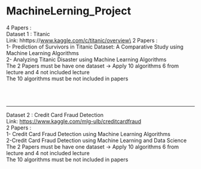 # MachineLerning_Project

4 Papers : 
\
Dataset 1 : Titanic\
Link: hhttps://www.kaggle.com/c/titanic/overview\
2 Papers : \
1- Prediction of Survivors in Titanic Dataset: A Comparative Study using Machine Learning Algorithms \
2- Analyzing Titanic Disaster using Machine Learning Algorithms \
The 2 Papers must be have one dataset -> Apply 10 algorithms 6 from lecture and 4 not included lecture \
The 10 algorithms must be not included in papers \
\
\
<br/>
__________________________________________________________________________________________



Dataset 2 : Credit Card Fraud Detection \
Link: https://www.kaggle.com/mlg-ulb/creditcardfraud \
2 Papers : \
1- Credit Card Fraud Detection using Machine Learning Algorithms \
2-Credit Card Fraud Detection using Machine Learning and Data Science \
The 2 Papers must be have one dataset -> Apply 10 algorithms 6 from lecture and 4 not included lecture \
The 10 algorithms must be not included in papers 
